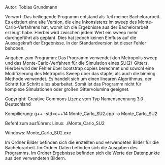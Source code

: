 Autor: Tobias Grundmann

Vorwort:
Das beiliegende Programm entstand als Teil meiner Bachelorarbeit.
Es existiert eine alte Version, die eine Inkonsistenz im sweep des Monte-Carlo-Verfahrens hat,
womit ich die Ergebnisse aus der Bachelorarbeit erzeugt habe.
Hierbei wird zwischen jedem Wert ein sweep mehr durchgeführt als geplant. Dies hat jedoch keinen Einfluss
auf die Aussagekraft der Ergebnisse. In der Standardversion ist dieser Fehler behoben.

Angaben zum Programm:
Das Programm verwendet den Metropolis sweep und das Monte-Carlo-Verfahren für die Simulation eines SU(2)-Gitters.
Hierbei wird der Fehler über bootstrap copies berechnet und sowohl eine Modifizierung des Metropolis Sweep über
das staple, als auch die binning Methode verwendet.
Es handelt sich um einen linearen Algorithmus, der Schritt für Schritt alles abarbeitet. Somit ist das Programm
nicht für komplexe Simulationen oder großen Gittervolumina geeignet.


Copyright: Creative Commons Lizenz vom Typ Namensnennung 3.0 Deutschland

Kompilierung:
g++ -std=c++14 Monte_Carlo_SU2.cpp -o Monte_Carlo_SU2

Befehl zum ausführen:
Linux:
./Monte_Carlo_SU2

Windows:
Monte_Carlo_SU2.exe


Im Ordner Bilder befinden sich die erstellten und verwendeten Bilder für die Bachelorarbeit.
Im Ordner Daten befinden sich die Ausgaben des Programms.
Im Ordner Ergebnisse befinden sich die Werte der Datenpunkte aus den verwendeten Bildern.